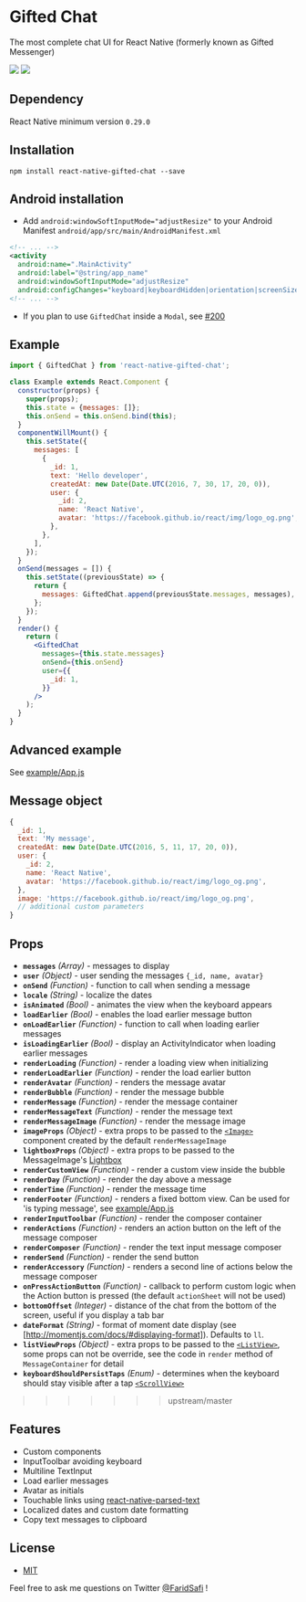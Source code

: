 # Gifted Chat
The most complete chat UI for React Native (formerly known as Gifted Messenger)

![](https://raw.githubusercontent.com/FaridSafi/react-native-gifted-chat/master/screenshots/gifted-chat-1.png)
![](https://raw.githubusercontent.com/FaridSafi/react-native-gifted-chat/master/screenshots/gifted-chat-2.png)

## Dependency
React Native minimum version `0.29.0`

## Installation
`npm install react-native-gifted-chat --save`

## Android installation
- Add `android:windowSoftInputMode="adjustResize"` to your Android Manifest `android/app/src/main/AndroidManifest.xml`
```xml
<!-- ... -->
<activity
  android:name=".MainActivity"
  android:label="@string/app_name"
  android:windowSoftInputMode="adjustResize"
  android:configChanges="keyboard|keyboardHidden|orientation|screenSize">
<!-- ... -->
```

- If you plan to use `GiftedChat` inside a `Modal`, see [#200](https://github.com/FaridSafi/react-native-gifted-chat/issues/200)


## Example
```jsx
import { GiftedChat } from 'react-native-gifted-chat';

class Example extends React.Component {
  constructor(props) {
    super(props);
    this.state = {messages: []};
    this.onSend = this.onSend.bind(this);
  }
  componentWillMount() {
    this.setState({
      messages: [
        {
          _id: 1,
          text: 'Hello developer',
          createdAt: new Date(Date.UTC(2016, 7, 30, 17, 20, 0)),
          user: {
            _id: 2,
            name: 'React Native',
            avatar: 'https://facebook.github.io/react/img/logo_og.png',
          },
        },
      ],
    });
  }
  onSend(messages = []) {
    this.setState((previousState) => {
      return {
        messages: GiftedChat.append(previousState.messages, messages),
      };
    });
  }
  render() {
    return (
      <GiftedChat
        messages={this.state.messages}
        onSend={this.onSend}
        user={{
          _id: 1,
        }}
      />
    );
  }
}
```

## Advanced example
See [example/App.js](example/App.js)

## Message object
```javascript
{
  _id: 1,
  text: 'My message',
  createdAt: new Date(Date.UTC(2016, 5, 11, 17, 20, 0)),
  user: {
    _id: 2,
    name: 'React Native',
    avatar: 'https://facebook.github.io/react/img/logo_og.png',
  },
  image: 'https://facebook.github.io/react/img/logo_og.png',
  // additional custom parameters
}
```

## Props

- **`messages`** _(Array)_ - messages to display
- **`user`** _(Object)_ - user sending the messages `{_id, name, avatar}`
- **`onSend`** _(Function)_ - function to call when sending a message
- **`locale`** _(String)_ - localize the dates
- **`isAnimated`** _(Bool)_ - animates the view when the keyboard appears
- **`loadEarlier`** _(Bool)_ - enables the load earlier message button
- **`onLoadEarlier`** _(Function)_ - function to call when loading earlier messages
- **`isLoadingEarlier`** _(Bool)_ - display an ActivityIndicator when loading earlier messages
- **`renderLoading`** _(Function)_ - render a loading view when initializing
- **`renderLoadEarlier`** _(Function)_ - render the load earlier button
- **`renderAvatar`** _(Function)_ - renders the message avatar
- **`renderBubble`** _(Function)_ - render the message bubble
- **`renderMessage`** _(Function)_ - render the message container
- **`renderMessageText`** _(Function)_ - render the message text
- **`renderMessageImage`** _(Function)_ - render the message image
- **`imageProps`** _(Object)_ - extra props to be passed to the [`<Image>`](https://facebook.github.io/react-native/docs/image.html) component created by the default `renderMessageImage`
- **`lightboxProps`** _(Object)_ - extra props to be passed to the MessageImage's [Lightbox](https://github.com/oblador/react-native-lightbox)
- **`renderCustomView`** _(Function)_ - render a custom view inside the bubble
- **`renderDay`** _(Function)_ - render the day above a message
- **`renderTime`** _(Function)_ - render the message time
- **`renderFooter`** _(Function)_ - renders a fixed bottom view. Can be used for 'is typing message', see [example/App.js](example/App.js)
- **`renderInputToolbar`** _(Function)_ - render the composer container
- **`renderActions`** _(Function)_ - renders an action button on the left of the message composer
- **`renderComposer`** _(Function)_ - render the text input message composer
- **`renderSend`** _(Function)_ - render the send button
- **`renderAccessory`** _(Function)_ - renders a second line of actions below the message composer
- **`onPressActionButton`** _(Function)_ - callback to perform custom logic when the Action button is pressed (the default `actionSheet` will not be used)
- **`bottomOffset`** _(Integer)_ - distance of the chat from the bottom of the screen, useful if you display a tab bar
- **`dateFormat`** _(String)_ - format of moment date display (see [http://momentjs.com/docs/#displaying-format]). Defaults to `ll`.
- **`listViewProps`** _(Object)_ - extra props to be passed to the [`<ListView>`](https://facebook.github.io/react-native/docs/listview.html), some props can not be override, see the code in `render` method of `MessageContainer` for detail
- **`keyboardShouldPersistTaps`** _(Enum)_ - determines when the keyboard should stay visible after a tap [`<ScrollView>`](https://facebook.github.io/react-native/docs/scrollview.html)
>>>>>>> upstream/master

## Features
- Custom components
- InputToolbar avoiding keyboard
- Multiline TextInput
- Load earlier messages
- Avatar as initials
- Touchable links using [react-native-parsed-text](https://github.com/taskrabbit/react-native-parsed-text)
- Localized dates and custom date formatting
- Copy text messages to clipboard


## License
- [MIT](LICENSE)


Feel free to ask me questions on Twitter [@FaridSafi](https://www.twitter.com/FaridSafi) !
